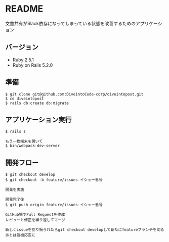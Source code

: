 # README

文書共有がSlack依存になってしまっている状態を改善するためのアプリケーション

## バージョン
* Ruby 2.5.1
* Ruby on Rails 5.2.0

## 準備

```
$ git clone git@github.com:DiveintoCode-corp/diveintopost.git
$ cd diveintopost
$ rails db:create db:migrate
```

## アプリケーション実行

```
$ rails s

もう一枚端末を開いて
$ bin/webpack-dev-server
```

## 開発フロー

```
$ git checkout develop
$ git checkout -b feature/issues-イシュー番号

開発を実施

開発完了後
$ git push origin feature/issues-イシュー番号

GitHub場でPull Requestを作成
レビューと修正を繰り返してマージ

新しくissueを割り振られたらgit checkout developして新たにfeatureブランチを切る
あとは臨機応変に
```
